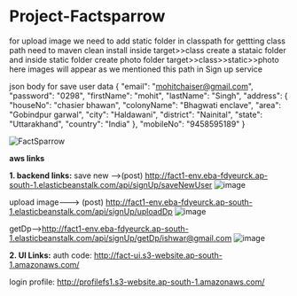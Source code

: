 # Project-Factsparrow
for upload image we need to add static folder in classpath
for gettting class path need to maven clean install
inside target>>class create a stataic folder and inside static folder create photo folder
target>>class>>static>>photo here images will appear as we mentioned this path in Sign up service

json body for save user data 
{
    "email": "mohitchaiser@gmail.com",
    "password": "0298",
    "firstName": "mohit",
    "lastName": "Singh",
    "address": {
        "houseNo": "chasier bhawan",
        "colonyName": "Bhagwati enclave",
        "area": "Gobindpur garwal",
        "city": "Haldawani",
        "district": "Nainital",
        "state": "Uttarakhand",
        "country": "India"
    },
    "mobileNo": "9458595189"
}

![FactSparrow](https://user-images.githubusercontent.com/85048174/148967077-0aa5627a-dc04-4a1b-9f38-34f7598fd97a.jpg)

**aws links**

**1. backend links:** 
save new -->(post) http://fact1-env.eba-fdyeurck.ap-south-1.elasticbeanstalk.com/api/signUp/saveNewUser
![image](https://user-images.githubusercontent.com/85048174/151709208-60d40351-2a86-4b0a-8a6e-1ba76cea354e.png)


upload image---> (post) http://fact1-env.eba-fdyeurck.ap-south-1.elasticbeanstalk.com/api/signUp/uploadDp
![image](https://user-images.githubusercontent.com/85048174/151708977-0982015e-10a4-417c-93df-c8232e096510.png)

getDp-->http://fact1-env.eba-fdyeurck.ap-south-1.elasticbeanstalk.com/api/signUp/getDp/ishwar@gmail.com
![image](https://user-images.githubusercontent.com/85048174/151709033-4b1b3482-81f5-46fa-8336-60bd17b3ca19.png)

**2. UI Links:**
auth code: http://fact-ui.s3-website.ap-south-1.amazonaws.com/

login profile: http://profilefs1.s3-website.ap-south-1.amazonaws.com/

